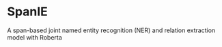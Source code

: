 # SpanIE
A span-based joint named entity recognition (NER) and relation extraction model with Roberta
